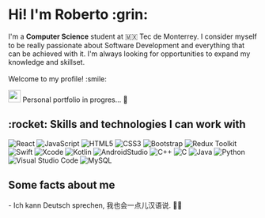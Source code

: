 <h1>Hi! I'm Roberto :grin:</h1>
<p>
  I'm a <b>Computer Science</b> student at 🇲🇽 Tec de Monterrey. I consider myself to be really passionate about Software Development and everything that can be achieved with it. I'm always looking for opportunities to expand my knowledge and skillset.</br></br>Welcome to my profile! :smile:   
</p>

<p>
  <a href="https://www.linkedin.com/in/roberto-andonie-71b066213/"><img src="https://img.shields.io/badge/LinkedIn-%230077B5.svg?&style=flat-square&logo=linkedin&logoColor=white" height=25></a>
  Personal portfolio in progres... 👀
</p>

  
<h2>:rocket: Skills and technologies I can work with</h2>

<p>
  <img alt="React" src="https://img.shields.io/badge/React-20232A?style=for-the-badge&logo=react&logoColor=61DAFB"/>
  <img alt="JavaScript" src="https://img.shields.io/badge/JavaScript-F7DF1E?style=for-the-badge&logo=javascript&logoColor=black"/>
  <img alt="HTML5" src="https://img.shields.io/badge/HTML5-E34F26?style=for-the-badge&logo=html5&logoColor=white"/>
  <img alt="CSS3" src="https://img.shields.io/badge/CSS3-1572B6?style=for-the-badge&logo=css3&logoColor=white"/>
  <img alt="Bootstrap" src="https://img.shields.io/badge/Bootstrap-563D7C?style=for-the-badge&logo=bootstrap&logoColor=white"/>
  <img alt="Redux Toolkit" src="https://img.shields.io/badge/redux-%23593d88.svg?style=for-the-badge&logo=redux&logoColor=white"/>
  <img alt="Swift" src="https://img.shields.io/badge/swift-F54A2A?style=for-the-badge&logo=swift&logoColor=white"/>
  <img alt="Xcode" src="https://img.shields.io/badge/Xcode-007ACC?style=for-the-badge&logo=Xcode&logoColor=white"/>
  <img alt="Kotlin" src="https://img.shields.io/badge/kotlin-%237F52FF.svg?style=for-the-badge&logo=kotlin&logoColor=white"/>
  <img alt="AndroidStudio" src="https://img.shields.io/badge/Android%20Studio-3DDC84.svg?style=for-the-badge&logo=android-studio&logoColor=white"/>
  <img alt="C++" src="https://img.shields.io/badge/C%2B%2B-00599C?style=for-the-badge&logo=c%2B%2B&logoColor=white"/>
  <img alt="C" src="https://img.shields.io/badge/C-00599C?style=for-the-badge&logo=c&logoColor=white"/>
  <img alt="Java" src="https://img.shields.io/badge/Java-ED8B00?style=for-the-badge&logo=java&logoColor=white"/>
  <img alt="Python" src="https://img.shields.io/badge/Python-3776AB?style=for-the-badge&logo=python&logoColor=white"/>
  <img alt="Visual Studio Code" src="https://img.shields.io/badge/Visual_Studio_Code-0078D4?style=for-the-badge&logo=visual%20studio%20code&logoColor=white"/>
  <img alt="MySQL" src="https://img.shields.io/badge/MySQL-00000F?style=for-the-badge&logo=mysql&logoColor=white"/>
</p>


  
<h2>Some facts about me</h2>
- Ich kann Deutsch sprechen, 我也会一点儿汉语说.
👨‍💻
